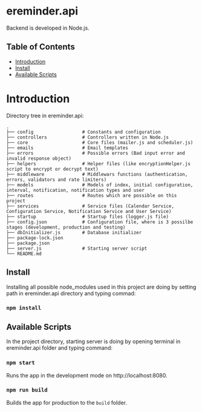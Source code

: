 # ereminder.api

Backend is developed in Node.js.

## Table of Contents

 - [Introduction](#introduction)
 - [Install](#install)
 - [Available Scripts](#availableScripts)


# Introduction

Directory tree in ereminder.api: 

    .
    ├── config                  # Constants and configuration
    ├── controllers             # Controllers written in Node.js
    ├── core                    # Core files (mailer.js and scheduler.js)
    ├── emails                  # Email templates
    ├── errors                  # Possible errors (Bad input error and invalid response object)
    ├── helpers                 # Helper files (like encryptionHelper.js script to encrypt or decrypt text)
    ├── middleware              # Middlewars functions (authentication, errors, validators and rate limiters)
    ├── models                  # Models of index, initial configuration, interval, notification, notification types and user
    ├── routes                  # Routes which are possible on this project
    ├── services                # Service files (Calendar Service, Configuration Service, Notification Service and User Service)
    ├── startup                 # Startup files (logger.js file)
    ├── config.json             # Configuration file, where is 3 possilbe stages (development, production and testing)
    ├── dbInitializer.js        # Database initializer
    ├── package-lock.json       
    ├── package.json            
    ├── server.js               # Starting server script
    └── README.md

## Install

Installing all possible node_modules used in this project are doing by setting path in ereminder.api directory and typing commad:

### `npm install`


## Available Scripts

In the project directory, starting server is doing by opening terminal in ereminder.api folder and typing command:

### `npm start`

Runs the app in the development mode on http://localhost:8080.

### `npm run build`

Builds the app for production to the `build` folder.
